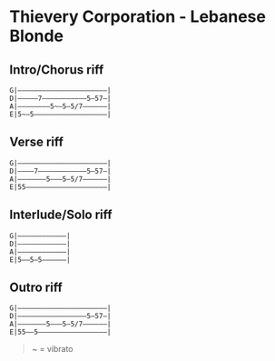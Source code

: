 <!---
source: http://www.bigbasstabs.com/thievery_corporation_bass_tabs/lebanese_blonde.html
band: Thievery Corporation
album: The Mirror Conspiracy
title: Lebanese Blonde
tuning: GDAE
--->

# Thievery Corporation - Lebanese Blonde

## Intro/Chorus riff
```
G|——————————————————————|
D|—————7———————————5—57—|
A|————————5~—5—5/7——————|
E|5~—5——————————————————|
```

## Verse riff

```
G|——————————————————————|
D|————7————————————5—57—|
A|———————5———5—5/7——————|
E|55————————————————————|
```

## Interlude/Solo riff
```
G|————————————|
D|————————————|
A|————————————|
E|5——5—5——————|
```

## Outro riff
```
G|——————————————————————|
D|—————————————————5—57—|
A|———————5———5—5/7——————|
E|55——5—————————————————|
```

> ~ = vibrato